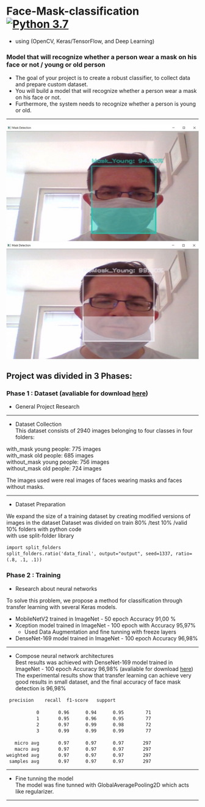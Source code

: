 # Face-Mask-classification [![Python 3.7](https://img.shields.io/badge/python-3.7-blue.svg)](https://www.python.org/downloads/release/python-370/)
-  using (OpenCV, Keras/TensorFlow, and Deep Learning)
### Model that will recognize whether a person wear a mask on his face or not / young or old person 
- The goal of your project is to create a robust classifier, to collect data and prepare custom dataset.  
- You will build a model that will recognize whether a person wear a mask on his face or not.  
- Furthermore, the system needs to recognize whether a person is young or old. 
_______________________________________________________________________________
![MaskYoung](Prediction/MaskYoung.jpg)  
![NoMaskYoung](Prediction/NoMaskYoung.jpg) 
## Project was divided in 3 Phases:
### Phase 1 : Dataset (avaliable for download [here](https://drive.google.com/file/d/1_Aj3mrR_t1y2gpOGhz1S_jHa6CXnP1ZL/view?usp=sharing))
- General Project Research  
_________________________________________________________________________________
- Dataset Collection  
This dataset consists of 2940 images belonging to four classes in four folders:

with_mask young people: 775 images  
with_mask old people: 685 images  
without_mask young people: 756 images  
without_mask old people: 724 images  

The images used were real images of faces wearing masks and faces without masks.
_____________________________________________________________________________________
- Dataset Preparation  

We expand the size of a training dataset by creating modified versions of images in the dataset 
Dataset was divided on train 80% /test 10% /valid 10% folders with python code   
with use split-folder library  
```
import split_folders
split_folders.ratio('data_final', output="output", seed=1337, ratio=(.8, .1, .1))
```

### Phase 2 : Training
- Research about neural networks  

To solve this problem, we propose a method for classification through transfer learning with several Keras models.   
-  MobileNetV2 trained in ImageNet  - 50 epoch Accuracy 91,00 % 
-  Xception model trained in ImageNet   - 100 epoch with Accuracy 95,97% 
   -   Used Data Augmentation and fine tunning with freeze layers
-  DenseNet-169 model trained in ImageNet  - 100 epoch  Accuracy 96,98%  
__________________________________________________________________________________________________
- Compose neural network architectures  
Best results was achieved with DenseNet-169 model trained in ImageNet  - 100 epoch  Accuracy 96,98%  (avaliable for download [here](https://drive.google.com/file/d/1br82NTJzuguYaARf9DP5Z4tO9ai1rH5R/view?usp=sharing)) 
The experimental results show that transfer learning can achieve very good results in small dataset, and the final accuracy of face mask detection is 96,98%
```
 precision    recall  f1-score   support

           0       0.96      0.94      0.95        71
           1       0.95      0.96      0.95        77
           2       0.97      0.99      0.98        72
           3       0.99      0.99      0.99        77

   micro avg       0.97      0.97      0.97       297
   macro avg       0.97      0.97      0.97       297
weighted avg       0.97      0.97      0.97       297
 samples avg       0.97      0.97      0.97       297
```
___________________________________________________________________________________________________
- Fine tunning the model   
The model was fine tunned with GlobalAveragePooling2D which acts like regularizer.  
___________________________________________________________________________________________________
